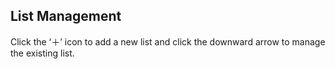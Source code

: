 ## List Management
Click the ‘＋’ icon to add a new list and click the downward arrow to manage the existing list.

